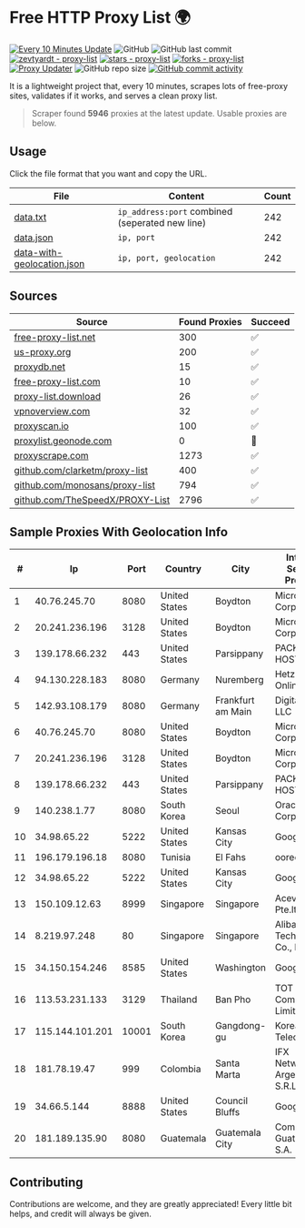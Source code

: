 
# Free HTTP Proxy List 🌍

[![Every 10 Minutes Update](https://github.com/mertguvencli/http-proxy-list/actions/workflows/main.yml/badge.svg?branch=main)](https://github.com/mertguvencli/http-proxy-list/actions/workflows/main.yml)
![GitHub](https://img.shields.io/github/license/mertguvencli/http-proxy-list)
![GitHub last commit](https://img.shields.io/github/last-commit/mertguvencli/http-proxy-list)
[![zevtyardt - proxy-list](https://img.shields.io/static/v1?label=zevtyardt&message=proxy-list&color=blue&logo=github)](https://github.com/zevtyardt/proxy-list "Go to GitHub repo")
[![stars - proxy-list](https://img.shields.io/github/stars/zevtyardt/proxy-list?style=social)](https://github.com/zevtyardt/proxy-list)
[![forks - proxy-list](https://img.shields.io/github/forks/zevtyardt/proxy-list?style=social)](https://github.com/zevtyardt/proxy-list)
[![Proxy Updater](https://github.com/zevtyardt/proxy-list/workflows/Proxy%20Updater/badge.svg)](https://github.com/zevtyardt/proxy-list/actions?query=workflow:"Proxy+Updater")
![GitHub repo size](https://img.shields.io/github/repo-size/zevtyardt/proxy-list)
[![GitHub commit activity](https://img.shields.io/github/commit-activity/m/zevtyardt/proxy-list?logo=commits)](https://github.com/zevtyardt/proxy-list/commits/main)

It is a lightweight project that, every 10 minutes, scrapes lots of free-proxy sites, validates if it works, and serves a clean proxy list.

> Scraper found **5946** proxies at the latest update. Usable proxies are below.

## Usage

Click the file format that you want and copy the URL.

|File|Content|Count|
|----|-------|-----|
|[data.txt](https://raw.githubusercontent.com/mertguvencli/http-proxy-list/main/proxy-list/data.txt)|`ip_address:port` combined (seperated new line)|242|
|[data.json](https://raw.githubusercontent.com/mertguvencli/http-proxy-list/main/proxy-list/data.json)|`ip, port`|242|
|[data-with-geolocation.json](https://raw.githubusercontent.com/mertguvencli/http-proxy-list/main/proxy-list/data-with-geolocation.json)|`ip, port, geolocation`|242|

## Sources

|Source|Found Proxies|Succeed|
|------|-------------|-------|
|[free-proxy-list.net](https://free-proxy-list.net)|300|✅|
|[us-proxy.org](https://www.us-proxy.org)|200|✅|
|[proxydb.net](http://proxydb.net)|15|✅|
|[free-proxy-list.com](https://free-proxy-list.com/?page=&port=&type%5B%5D=http&type%5B%5D=https&up_time=0&search=Search)|10|✅|
|[proxy-list.download](https://www.proxy-list.download/HTTP)|26|✅|
|[vpnoverview.com](https://vpnoverview.com/privacy/anonymous-browsing/free-proxy-servers)|32|✅|
|[proxyscan.io](https://www.proxyscan.io)|100|✅|
|[proxylist.geonode.com](https://proxylist.geonode.com/api/proxy-list?limit=300&page=1&sort_by=lastChecked&sort_type=desc&protocols=http,https)|0|🚫|
|[proxyscrape.com](https://api.proxyscrape.com/v2/?request=displayproxies&protocol=http&timeout=10000&country=all&ssl=all&anonymity=all)|1273|✅|
|[github.com/clarketm/proxy-list](https://raw.githubusercontent.com/clarketm/proxy-list/master/proxy-list-raw.txt)|400|✅|
|[github.com/monosans/proxy-list](https://raw.githubusercontent.com/monosans/proxy-list/main/proxies/http.txt)|794|✅|
|[github.com/TheSpeedX/PROXY-List](https://raw.githubusercontent.com/TheSpeedX/PROXY-List/master/http.txt)|2796|✅|


## Sample Proxies With Geolocation Info

|#|Ip|Port|Country|City|Internet Service Provider|
|-|--|----|-------|----|-------------------------|
|1|40.76.245.70|8080|United States|Boydton|Microsoft Corporation|
|2|20.241.236.196|3128|United States|Boydton|Microsoft Corporation|
|3|139.178.66.232|443|United States|Parsippany|PACKET-HOST|
|4|94.130.228.183|8080|Germany|Nuremberg|Hetzner Online GmbH|
|5|142.93.108.179|8080|Germany|Frankfurt am Main|DigitalOcean, LLC|
|6|40.76.245.70|8080|United States|Boydton|Microsoft Corporation|
|7|20.241.236.196|3128|United States|Boydton|Microsoft Corporation|
|8|139.178.66.232|443|United States|Parsippany|PACKET-HOST|
|9|140.238.1.77|8080|South Korea|Seoul|Oracle Corporation|
|10|34.98.65.22|5222|United States|Kansas City|Google LLC|
|11|196.179.196.18|8080|Tunisia|El Fahs|ooredoo TN|
|12|34.98.65.22|5222|United States|Kansas City|Google LLC|
|13|150.109.12.63|8999|Singapore|Singapore|Aceville Pte.ltd|
|14|8.219.97.248|80|Singapore|Singapore|Alibaba (US) Technology Co., Ltd.|
|15|34.150.154.246|8585|United States|Washington|Google LLC|
|16|113.53.231.133|3129|Thailand|Ban Pho|TOT Public Company Limited|
|17|115.144.101.201|10001|South Korea|Gangdong-gu|Korea Telecom|
|18|181.78.19.47|999|Colombia|Santa Marta|IFX Networks Argentina S.R.L|
|19|34.66.5.144|8888|United States|Council Bluffs|Google LLC|
|20|181.189.135.90|8080|Guatemala|Guatemala City|Comcel Guatemala S.A.|



## Contributing

Contributions are welcome, and they are greatly appreciated! Every
little bit helps, and credit will always be given.

